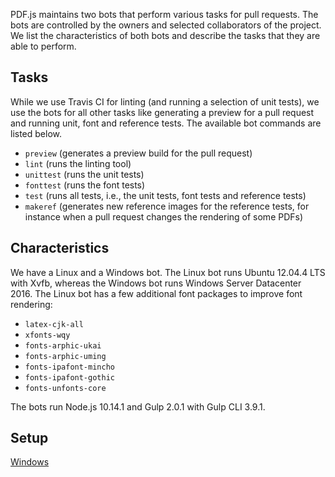 PDF.js maintains two bots that perform various tasks for pull requests. The bots are controlled by the owners and selected collaborators of the project. We list the characteristics of both bots and describe the tasks that they are able to perform.

Tasks
-----

While we use Travis CI for linting (and running a selection of unit tests), we use the bots for all other tasks like generating a preview for a pull request and running unit, font and reference tests. The available bot commands are listed below.

- `preview` (generates a preview build for the pull request)
- `lint` (runs the linting tool)
- `unittest` (runs the unit tests)
- `fonttest` (runs the font tests)
- `test` (runs all tests, i.e., the unit tests, font tests and reference tests)
- `makeref` (generates new reference images for the reference tests, for instance when a pull request changes the rendering of some PDFs)

Characteristics
---------------

We have a Linux and a Windows bot. The Linux bot runs Ubuntu 12.04.4 LTS with Xvfb, whereas the Windows bot runs Windows Server Datacenter 2016. The Linux bot has a few additional font packages to improve font rendering:

- `latex-cjk-all`
- `xfonts-wqy`
- `fonts-arphic-ukai`
- `fonts-arphic-uming`
- `fonts-ipafont-mincho`
- `fonts-ipafont-gothic`
- `fonts-unfonts-core`

The bots run Node.js 10.14.1 and Gulp 2.0.1 with Gulp CLI 3.9.1.

Setup
-----
[Windows](https://github.com/mozilla/pdf.js/wiki/Windows-Bot-Setup)
